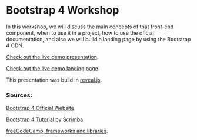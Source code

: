 # Bootstrap 4 Workshop

In this workshop, we will discuss the main concepts of that front-end component, when to use it in a project, how to use the oficial documentation, and also we will build a landing page by using the Bootstrap 4 CDN.

[Check out the live demo presentation](https://marianasouza.github.io/bootstrap4-workshop/#/).

[Check out the live demo landing page](https://marianasouza.github.io/bootstrap4-workshop-mylandingpage/).

This presentation was build in [reveal.js](https://revealjs.com/).


### Sources:

[Bootstrap 4 Official Website](https://getbootstrap.com/).

[Bootstrap 4 Tutorial by Scrimba](https://scrimba.com/g/gbootstrap4).

[freeCodeCamp, frameworks and libraries](https://www.freecodecamp.org/news/the-difference-between-a-framework-and-a-library-bd133054023f/).


